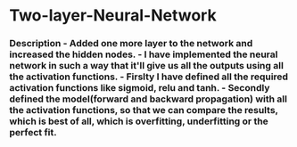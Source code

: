 # Two-layer-Neural-Network
### Description - Added one more layer to the network and increased the hidden nodes. - I have implemented the neural network in such a way that it'll give us all the outputs using all the activation functions. - Firslty I have defined all the required activation functions like sigmoid, relu and tanh. - Secondly defined the model(forward and backward propagation) with all the activation functions, so that we can compare the results, which is best of all, which is overfitting, underfitting or the perfect fit.
